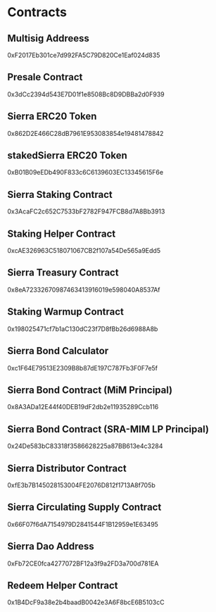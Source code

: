 # Contracts

## Multisig Addreess
0xF2017Eb301ce7d992FA5C79D820Ce1Eaf024d835

## Presale Contract
0x3dCc2394d543E7D01f1e8508Bc8D9DBBa2d0F939

## Sierra ERC20 Token
0x862D2E466C28dB7961E953083854e19481478842

## stakedSierra ERC20 Token
0xB01B09eEDb490F833c6C6139603EC13345615F6e

## Sierra Staking Contract
0x3AcaFC2c652C7533bF2782F947FCB8d7A8Bb3913

## Staking Helper Contract
0xcAE326963C518071067CB2f107a54De565a9Edd5

## Sierra Treasury Contract
0x8eA72332670987463413916019e598040A8537Af

## Staking Warmup Contract
0x198025471cf7b1aC130dC23f7D8fBb26d6988A8b

## Sierra Bond Calculator
0xc1F64E79513E2309B8b87dE197C787Fb3F0F7e5f

## Sierra Bond Contract (MiM Principal)
0x8A3ADa12E44f40DEB19dF2db2e11935289Ccb116

## Sierra Bond Contract (SRA-MIM LP Principal)
0x24De583bC83318f3586628225a87BB613e4c3284

## Sierra Distributor Contract
0xfE3b7B145028153004FE2076D812f1713A8f705b

## Sierra Circulating Supply Contract
0x66F07f6dA7154979D2841544F1B12959e1E63495

## Sierra Dao Address
0xFb72CE0fca4277072BF12a3f9a2FD3a700d781EA

## Redeem Helper Contract
0x1B4DcF9a38e2b4baadB0042e3A6F8bcE6B5103cC
